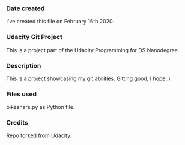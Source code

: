 ### Date created
I've created this file on February 16th 2020.

### Udacity Git Project
This is a project part of the Udacity Programming for DS Nanodegree.

### Description
This is a project showcasing my git abilities. Gitting good, I hope :)

### Files used
bikeshare.py as Python file.

### Credits
Repo forked from Udacity.
